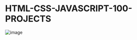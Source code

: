 # HTML-CSS-JAVASCRIPT-100-PROJECTS
![image](https://github.com/Yogaprasadmk/HTML-CSS-JAVASCRIPT-100-PROJECTS/assets/120255515/47518812-5d39-4a0d-b278-dda669794d3e)

